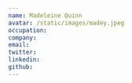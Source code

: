 ```yaml
---
name: Madeleine Quinn
avatar: /static/images/madey.jpeg
occupation:
company:
email:
twitter:
linkedin:
github:
---
```

